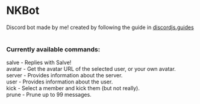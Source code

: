# NKBot

Discord bot made by me!
created by following the guide in [discordjs.guides](https://discordjs.guide/)<br><br>

### Currently available commands: <br>
salve - Replies with Salve!<br>
avatar - Get the avatar URL of the selected user, or your own avatar.<br>
server - Provides information about the server.<br>
user - Provides information about the user.<br>
kick - Select a member and kick them (but not really).<br>
prune - Prune up to 99 messages.<br>
